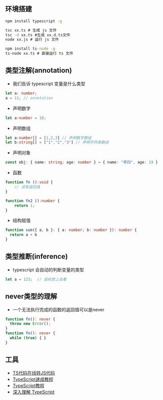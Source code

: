 

## 环境搭建

```cmd
npm install typescript -g 

tsc xx.ts # 生成 js 文件
tsc -d xx.ts #生成 xx.d.ts文件
node xx.js # 运行 js 文件

npm install ts-node -g 
ts-node xx.ts # 直接运行 ts 文件
```







## 类型注解(annotation)

-   我们告诉 typescript 变量是什么类型

```typescript
let a: number;
a = 11; // annotation
```

-   声明数字

```typescript
let a:number = 10;
```

-   声明数组

```typescript
let a:number[] = [1,2,3] // 声明数字数组
let b:string[] = ["1","2","3"] // 声明字符串数组
```

-   声明对象

```typescript
const obj: { name: string; age: number } = { name: "李四", age: 19 }
```

-   函数

```typescript
function fn ():void {
    // 没有返回值
}

function fn2 ():number {
	return 1;
}
```

-   结构赋值

```typescript
function sum({ a, b }: { a: number; b: number }): number {
  return a + b
}
```



## 类型推断(inference)

-   typescript 会自动的判断变量的类型

```typescript
let a = 123;  // 鼠标放上去看
```

## never类型的理解

-   一个无法执行完成的函数的返回值可以是never

```typescript
function fn(): never {
  throw new Error();
}
function fn(): never {
  while (true) { }
}
```



## 工具

-   [TS代码在线转JS代码 ](https://www.typescriptlang.org/zh/play?#code/Q)
-   [TypeScript速成教程](https://github.com/joye61/typescript-tutorial)
-   [TypeScript教程](https://ts.xcatliu.com/)
-   [深入理解 TypeScript ](https://jkchao.github.io/typescript-book-chinese/)

